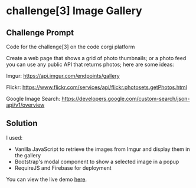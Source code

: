 # challenge[3] Image Gallery

## Challenge Prompt

Code for the challenge[3] on the code corgi platform

Create a web page that shows a grid of photo thumbnails; or a photo feed you can use any public API that returns photos; here are some ideas:

Imgur: https://api.imgur.com/endpoints/gallery

Flickr: https://www.flickr.com/services/api/flickr.photosets.getPhotos.html

Google Image Search: https://developers.google.com/custom-search/json-api/v1/overview

## Solution

I used: 

* Vanilla JavaScript to retrieve the images from Imgur and display them in the gallery
* Bootstrap's modal component to show a selected image in a popup
* RequireJS and Firebase for deployment

You can view the live demo [here](https://gallerychallenge-1563332321987.firebaseapp.com/). 
